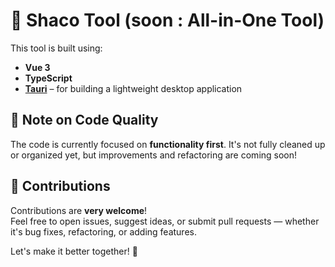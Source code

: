 # 🧩 Shaco Tool (soon : All-in-One Tool)

This tool is built using:

- **Vue 3**
- **TypeScript**
- **[Tauri](https://tauri.app/)** – for building a lightweight desktop application

## 🚧 Note on Code Quality

The code is currently focused on **functionality first**. It's not fully cleaned up or organized yet, but improvements and refactoring are coming soon!

## 🤝 Contributions

Contributions are **very welcome**!  
Feel free to open issues, suggest ideas, or submit pull requests — whether it's bug fixes, refactoring, or adding features.

Let's make it better together! 🙌
